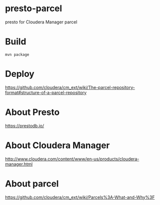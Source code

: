 # presto-parcel
presto for Cloudera Manager parcel

# Build

`mvn package`

# Deploy

https://github.com/cloudera/cm_ext/wiki/The-parcel-repository-format#structure-of-a-parcel-repository

# About Presto

https://prestodb.io/

# About Cloudera Manager

http://www.cloudera.com/content/www/en-us/products/cloudera-manager.html

# About parcel

https://github.com/cloudera/cm_ext/wiki/Parcels%3A-What-and-Why%3F
